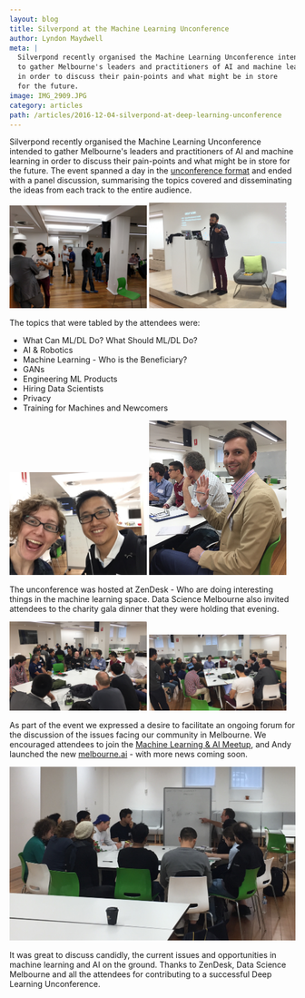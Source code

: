 ```yaml
---
layout: blog
title: Silverpond at the Machine Learning Unconference
author: Lyndon Maydwell
meta: |
  Silverpond recently organised the Machine Learning Unconference intended
  to gather Melbourne's leaders and practitioners of AI and machine learning
  in order to discuss their pain-points and what might be in store
  for the future.
image: IMG_2909.JPG
category: articles
path: /articles/2016-12-04-silverpond-at-deep-learning-unconference
---
```

Silverpond recently organised the Machine Learning Unconference intended
to gather Melbourne's leaders and practitioners of AI and machine learning
in order to discuss their pain-points and what might be in store
for the future. The event spanned a day in the
[unconference format](https://en.wikipedia.org/wiki/Unconference) and ended with a panel
discussion, summarising the topics covered and disseminating the ideas
from each track to the entire audience.

<!--more-->

<img src="./IMG_20161124_100346.jpg" style="width: 48%;" />
<img src="./IMG_2913.JPG" style="width: 48%;" />

The topics that were tabled by the attendees were:

* What Can ML/DL Do? What Should ML/DL Do?
* AI &amp; Robotics <!-- (Summarised by Andy K) -->
* Machine Learning - Who is the Beneficiary? <!-- (Summarised by Noon) -->
* GANs <!-- (Summarised by Aiden) -->
* Engineering ML Products <!-- (Summarised by Paul) -->
* Hiring Data Scientists <!-- (Summarised by Jono) -->
* Privacy <!-- (Summarised by Liam) -->
* Training for Machines and Newcomers <!-- (Summarised by Andy G) -->

<img src="./IMG_2914.JPG" style="width: 48%;" />
<img src="./IMG_2915.JPG" style="width: 48%;" />

The unconference was hosted at ZenDesk - Who are doing interesting
things in the machine learning space. Data Science Melbourne also
invited attendees to the charity gala dinner that they
were holding that evening.

<img src="./IMG_2917.JPG" style="width: 48%;" />
<img src="./IMG_2918.JPG" style="width: 48%;" />

As part of the event we expressed a desire to facilitate an ongoing forum
for the discussion of the issues facing our community in Melbourne.
We encouraged attendees to join the [Machine Learning & AI Meetup](https://www.meetup.com/Machine-Learning-AI-Meetup/),
and Andy launched the new [melbourne.ai](http://melbourne.ai) - with more news
coming soon.

![](./IMG_2919.JPG)

It was great to discuss candidly, the current issues and opportunities in 
machine learning and AI on the ground. Thanks to ZenDesk,  Data Science Melbourne 
and all the attendees for contributing to a successful Deep Learning Unconference.
